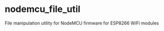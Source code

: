 nodemcu_file_util
=================

File manipulation utility for NodeMCU firmware for ESP8266 WiFi modules
